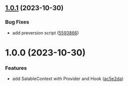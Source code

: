 ## [1.0.1](https://github.com/Salable/react-utils/compare/v1.0.0...v1.0.1) (2023-10-30)


### Bug Fixes

* add preversion script ([5593866](https://github.com/Salable/react-utils/commit/5593866264303ccf2f7aab93ca5403587ee4aafc))

# 1.0.0 (2023-10-30)


### Features

* add SalableContext with Provider and Hook ([ac5e2da](https://github.com/Salable/react-utils/commit/ac5e2dae100a77f3da6529abee80196e52282550))
